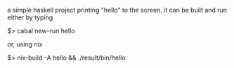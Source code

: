 a simple haskell project printing "hello" to the screen.
it can be built and run either by typing

$> cabal new-run hello

or, using nix

$> nix-build -A hello && ./result/bin/hello
